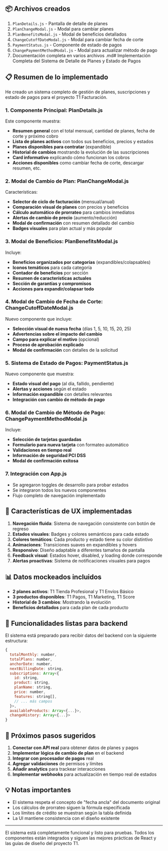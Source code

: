 ## 📦 Archivos creados

1. `PlanDetails.js` - Pantalla de detalle de planes
2. `PlanChangeModal.js` - Modal para cambiar planes
3. `PlanBenefitsModal.js` - Modal de beneficios detallados
4. `ChangeCutoffDateModal.js` - Modal para cambiar fecha de corte
5. `PaymentStatus.js` - Componente de estado de pagos
6. `ChangePaymentMethodModal.js` - Modal para actualizar método de pago
7. Documentación completa en varios archivos .md# Implementación Completa del Sistema de Detalle de Planes y Estado de Pagos

## 📋 Resumen de lo implementado

He creado un sistema completo de gestión de planes, suscripciones y estado de pagos para el proyecto T1 Facturación.

### 1. **Componente Principal: PlanDetails.js**

Este componente muestra:
- **Resumen general** con el total mensual, cantidad de planes, fecha de corte y próximo cobro
- **Lista de planes activos** con todos sus beneficios, precios y estados
- **Planes disponibles para contratar** (expandible)
- **Historial de cambios** mostrando la evolución de las suscripciones
- **Card informativo** explicando cómo funcionan los cobros
- **Acciones disponibles** como cambiar fecha de corte, descargar resumen, etc.

### 2. **Modal de Cambio de Plan: PlanChangeModal.js**

Características:
- **Selector de ciclo de facturación** (mensual/anual)
- **Comparación visual de planes** con precios y beneficios
- **Cálculo automático de prorrateo** para cambios inmediatos
- **Alertas de cambio de precio** (aumento/reducción)
- **Modal de confirmación** con resumen detallado del cambio
- **Badges visuales** para plan actual y más popular

### 3. **Modal de Beneficios: PlanBenefitsModal.js**

Incluye:
- **Beneficios organizados por categorías** (expandibles/colapsables)
- **Iconos temáticos** para cada categoría
- **Contador de beneficios** por sección
- **Resumen de características actuales**
- **Sección de garantías y compromisos**
- **Acciones para expandir/colapsar todo**

### 4. **Modal de Cambio de Fecha de Corte: ChangeCutoffDateModal.js**

Nuevo componente que incluye:
- **Selección visual de nueva fecha** (días 1, 5, 10, 15, 20, 25)
- **Advertencias sobre el impacto del cambio**
- **Campo para explicar el motivo** (opcional)
- **Proceso de aprobación explicado**
- **Modal de confirmación** con detalles de la solicitud

### 5. **Sistema de Estado de Pagos: PaymentStatus.js**

Nuevo componente que muestra:
- **Estado visual del pago** (al día, fallido, pendiente)
- **Alertas y acciones** según el estado
- **Información expandible** con detalles relevantes
- **Integración con cambio de método de pago**

### 6. **Modal de Cambio de Método de Pago: ChangePaymentMethodModal.js**

Incluye:
- **Selección de tarjetas guardadas**
- **Formulario para nueva tarjeta** con formateo automático
- **Validaciones en tiempo real**
- **Información de seguridad PCI DSS**
- **Modal de confirmación exitosa**

### 7. **Integración con App.js**

- Se agregaron toggles de desarrollo para probar estados
- Se integraron todos los nuevos componentes
- Flujo completo de navegación implementado

## 🎨 Características de UX implementadas

1. **Navegación fluida**: Sistema de navegación consistente con botón de regreso
2. **Estados visuales**: Badges y colores semánticos para cada estado
3. **Colores temáticos**: Cada producto y estado tiene su color distintivo
4. **Animaciones**: Transiciones suaves en expandibles y hovers
5. **Responsivo**: Diseño adaptable a diferentes tamaños de pantalla
6. **Feedback visual**: Estados hover, disabled, y loading donde corresponde
7. **Alertas proactivas**: Sistema de notificaciones visuales para pagos

## 📊 Datos mockeados incluidos

- **2 planes activos**: T1 Tienda Profesional y T1 Envíos Básico
- **3 productos disponibles**: T1 Pagos, T1 Marketing, T1 Score
- **Historial de 3 cambios**: Mostrando la evolución
- **Beneficios detallados** para cada plan de cada producto

## 🔧 Funcionalidades listas para backend

El sistema está preparado para recibir datos del backend con la siguiente estructura:

```javascript
{
  totalMonthly: number,
  totalPlans: number,
  anchorDate: number,
  nextBillingDate: string,
  subscriptions: Array<{
    id: string,
    product: string,
    planName: string,
    price: number,
    features: string[],
    // ... más campos
  }>,
  availableProducts: Array<{...}>,
  changeHistory: Array<{...}>
}
```

## 🚀 Próximos pasos sugeridos

1. **Conectar con API real** para obtener datos de planes y pagos
2. **Implementar lógica de cambio de plan** en el backend
3. **Integrar con procesador de pagos** real
4. **Agregar validaciones** de permisos y límites
5. **Añadir analytics** para trackear interacciones
6. **Implementar webhooks** para actualización en tiempo real de estados

## 💡 Notas importantes

- El sistema respeta el concepto de "fecha ancla" del documento original
- Los cálculos de prorrateo siguen la fórmula especificada
- Los límites de crédito se muestran según la tabla definida
- La UI mantiene consistencia con el diseño existente

---

El sistema está completamente funcional y listo para pruebas. Todos los componentes están integrados y siguen las mejores prácticas de React y las guías de diseño del proyecto T1.
